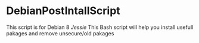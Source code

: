 # DebianPostIntallScript
This script is for Debian 8 _Jessie_
This Bash script will help you install usefull pakages and remove unsecure/old pakages